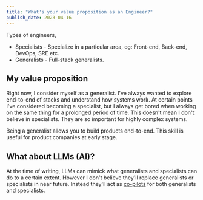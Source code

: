 ```yaml
---
title: "What's your value proposition as an Engineer?"
publish_date: 2023-04-16
---
```


Types of engineers,

- Specialists - Specialize in a particular area, eg: Front-end, Back-end, DevOps, SRE etc.
- Generalists - Full-stack generalists.

## My value proposition

Right now, I consider myself as a generalist. I've always wanted to explore end-to-end of stacks and understand how systems work. At certain points I've considered becoming a specialist, but I always get bored when working on the same thing for a prolonged period of time. This doesn't mean I don't believe in specialists. They are so important for highly complex systems.

Being a generalist allows you to build products end-to-end. This skill is useful for product companies at early stage.

## What about LLMs (AI)?

At the time of writing, LLMs can mimick what generalists and specialists can do to a certain extent. However I don't believe they'll replace generalists or specialists in near future. Instead they'll act as [co-pilots](https://theruntime.dev/optimizing-the-workflow) for both generalists and specialists.
